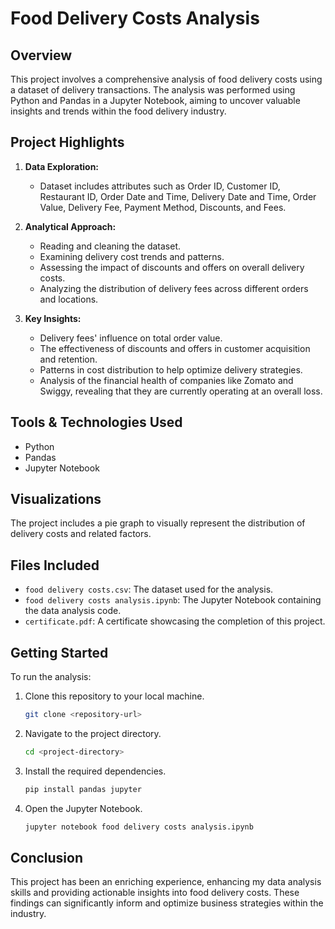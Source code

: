 # Food Delivery Costs Analysis

## Overview

This project involves a comprehensive analysis of food delivery costs using a dataset of delivery transactions. The analysis was performed using Python and Pandas in a Jupyter Notebook, aiming to uncover valuable insights and trends within the food delivery industry.

## Project Highlights

1. **Data Exploration:**
   - Dataset includes attributes such as Order ID, Customer ID, Restaurant ID, Order Date and Time, Delivery Date and Time, Order Value, Delivery Fee, Payment Method, Discounts, and Fees.

2. **Analytical Approach:**
   - Reading and cleaning the dataset.
   - Examining delivery cost trends and patterns.
   - Assessing the impact of discounts and offers on overall delivery costs.
   - Analyzing the distribution of delivery fees across different orders and locations.

3. **Key Insights:**
   - Delivery fees' influence on total order value.
   - The effectiveness of discounts and offers in customer acquisition and retention.
   - Patterns in cost distribution to help optimize delivery strategies.
   - Analysis of the financial health of companies like Zomato and Swiggy, revealing that they are currently operating at an overall loss.

## Tools & Technologies Used

- Python
- Pandas
- Jupyter Notebook

## Visualizations

The project includes a pie graph to visually represent the distribution of delivery costs and related factors.

## Files Included

- `food delivery costs.csv`: The dataset used for the analysis.
- `food delivery costs analysis.ipynb`: The Jupyter Notebook containing the data analysis code.
- `certificate.pdf`: A certificate showcasing the completion of this project.

## Getting Started

To run the analysis:

1. Clone this repository to your local machine.
   ```bash
   git clone <repository-url>
   ```
2. Navigate to the project directory.
   ```bash
   cd <project-directory>
   ```
3. Install the required dependencies.
   ```bash
   pip install pandas jupyter
   ```
4. Open the Jupyter Notebook.
   ```bash
   jupyter notebook food delivery costs analysis.ipynb
   ```

## Conclusion

This project has been an enriching experience, enhancing my data analysis skills and providing actionable insights into food delivery costs. These findings can significantly inform and optimize business strategies within the industry.
